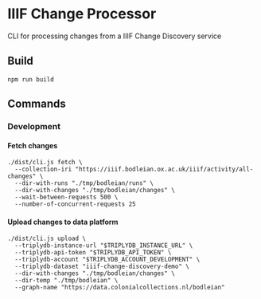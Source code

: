 # IIIF Change Processor

CLI for processing changes from a IIIF Change Discovery service

## Build

    npm run build

## Commands

### Development

#### Fetch changes

    ./dist/cli.js fetch \
      --collection-iri "https://iiif.bodleian.ox.ac.uk/iiif/activity/all-changes" \
      --dir-with-runs "./tmp/bodleian/runs" \
      --dir-with-changes "./tmp/bodleian/changes" \
      --wait-between-requests 500 \
      --number-of-concurrent-requests 25

#### Upload changes to data platform

    ./dist/cli.js upload \
      --triplydb-instance-url "$TRIPLYDB_INSTANCE_URL" \
      --triplydb-api-token "$TRIPLYDB_API_TOKEN" \
      --triplydb-account "$TRIPLYDB_ACCOUNT_DEVELOPMENT" \
      --triplydb-dataset "iiif-change-discovery-demo" \
      --dir-with-changes "./tmp/bodleian/changes" \
      --dir-temp "./tmp/bodleian" \
      --graph-name "https://data.colonialcollections.nl/bodleian"
